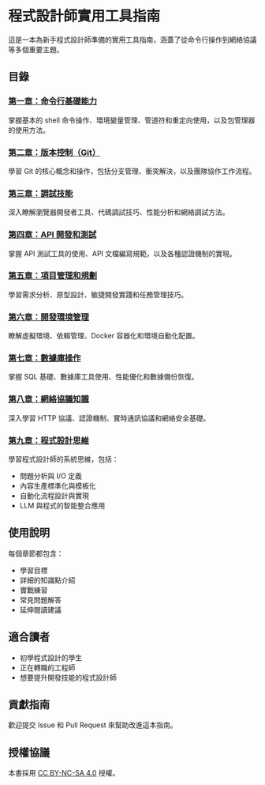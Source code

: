 # 程式設計師實用工具指南

這是一本為新手程式設計師準備的實用工具指南，涵蓋了從命令行操作到網絡協議等多個重要主題。

## 目錄

### [第一章：命令行基礎能力](01/outline.md)
掌握基本的 shell 命令操作、環境變量管理、管道符和重定向使用，以及包管理器的使用方法。

### [第二章：版本控制（Git）](02/outline.md)
學習 Git 的核心概念和操作，包括分支管理、衝突解決，以及團隊協作工作流程。

### [第三章：調試技能](03/outline.md)
深入瞭解瀏覽器開發者工具、代碼調試技巧、性能分析和網絡調試方法。

### [第四章：API 開發和測試](04/outline.md)
掌握 API 測試工具的使用、API 文檔編寫規範，以及各種認證機制的實現。

### [第五章：項目管理和規劃](05/outline.md)
學習需求分析、原型設計、敏捷開發實踐和任務管理技巧。

### [第六章：開發環境管理](06/outline.md)
瞭解虛擬環境、依賴管理、Docker 容器化和環境自動化配置。

### [第七章：數據庫操作](07/outline.md)
掌握 SQL 基礎、數據庫工具使用、性能優化和數據備份恢復。

### [第八章：網絡協議知識](08/outline.md)
深入學習 HTTP 協議、認證機制、實時通訊協議和網絡安全基礎。

### [第九章：程式設計思維](09/outline.md)
學習程式設計師的系統思維，包括：
- 問題分析與 I/O 定義
- 內容生產標準化與模板化
- 自動化流程設計與實現
- LLM 與程式的智能整合應用

## 使用說明

每個章節都包含：
- 學習目標
- 詳細的知識點介紹
- 實戰練習
- 常見問題解答
- 延伸閱讀建議

## 適合讀者

- 初學程式設計的學生
- 正在轉職的工程師
- 想要提升開發技能的程式設計師

## 貢獻指南

歡迎提交 Issue 和 Pull Request 來幫助改進這本指南。

## 授權協議

本書採用 [CC BY-NC-SA 4.0](https://creativecommons.org/licenses/by-nc-sa/4.0/) 授權。 